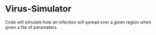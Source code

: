 # Virus-Simulator
Code will simulate how an infection will spread over a given region when given a file of parameters.
